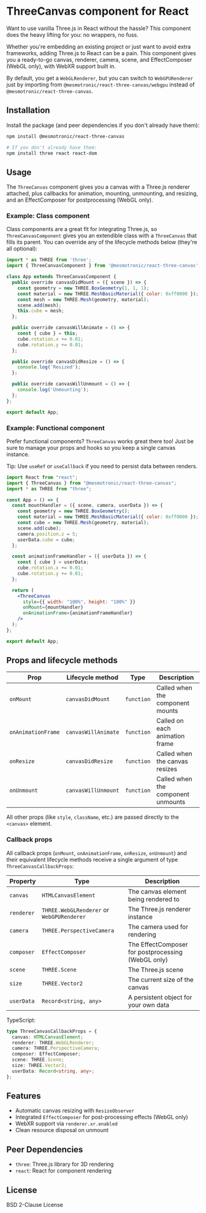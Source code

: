 # ThreeCanvas component for React

Want to use vanilla Three.js in React without the hassle? This component does the heavy lifting for you: no wrappers, no fuss.

Whether you're embedding an existing project or just want to avoid extra frameworks, adding Three.js to React can be a pain. This component gives you a ready-to-go canvas, renderer, camera, scene, and EffectComposer (WebGL only), with WebXR support built in.

By default, you get a `WebGLRenderer`, but you can switch to `WebGPURenderer` just by importing from `@mesmotronic/react-three-canvas/webgpu` instead of `@mesmotronic/react-three-canvas`.

## Installation

Install the package (and peer dependencies if you don't already have them):

```bash
npm install @mesmotronic/react-three-canvas

# If you don't already have them:
npm install three react react-dom
```

## Usage

The `ThreeCanvas` component gives you a canvas with a Three.js renderer attached, plus callbacks for animation, mounting, unmounting, and resizing, and an EffectComposer for postprocessing (WebGL only).

### Example: Class component

Class components are a great fit for integrating Three.js, so `ThreeCanvasComponent` gives you an extendible class with a `ThreeCanvas` that fills its parent. You can override any of the lifecycle methods below (they're all optional):

```jsx
import * as THREE from 'three';
import { ThreeCanvasComponent } from '@mesmotronic/react-three-canvas';

class App extends ThreeCanvasComponent {
  public override canvasDidMount = ({ scene }) => {
    const geometry = new THREE.BoxGeometry(1, 1, 1);
    const material = new THREE.MeshBasicMaterial({ color: 0xff0000 });
    const mesh = new THREE.Mesh(geometry, material);
    scene.add(mesh);
    this.cube = mesh;
  };

  public override canvasWillAnimate = () => {
    const { cube } = this;
    cube.rotation.x += 0.01;
    cube.rotation.y += 0.01;
  };

  public override canvasDidResize = () => {
    console.log('Resized');
  };

  public override canvasWillUnmount = () => {
    console.log('Unmounting');
  };
};

export default App;
```

### Example: Functional component

Prefer functional components? `ThreeCanvas` works great there too! Just be sure to manage your props and hooks so you keep a single canvas instance.

Tip: Use `useRef` or `useCallback` if you need to persist data between renders.

```jsx
import React from "react";
import { ThreeCanvas } from "@mesmotronic/react-three-canvas";
import * as THREE from "three";

const App = () => {
  const mountHandler = ({ scene, camera, userData }) => {
    const geometry = new THREE.BoxGeometry();
    const material = new THREE.MeshBasicMaterial({ color: 0xff0000 });
    const cube = new THREE.Mesh(geometry, material);
    scene.add(cube);
    camera.position.z = 5;
    userData.cube = cube;
  };

  const animationFrameHandler = ({ userData }) => {
    const { cube } = userData;
    cube.rotation.x += 0.01;
    cube.rotation.y += 0.01;
  };

  return (
    <ThreeCanvas
      style={{ width: "100%", height: "100%" }}
      onMount={mountHandler}
      onAnimationFrame={animationFrameHandler}
    />
  );
};

export default App;
```

## Props and lifecycle methods

| Prop               | Lifecycle method    | Type       | Description                        |
| ------------------ | ------------------- | ---------- | ---------------------------------- |
| `onMount`          | `canvasDidMount`    | `function` | Called when the component mounts   |
| `onAnimationFrame` | `canvasWillAnimate` | `function` | Called on each animation frame     |
| `onResize`         | `canvasDidResize`   | `function` | Called when the canvas resizes     |
| `onUnmount`        | `canvasWillUnmount` | `function` | Called when the component unmounts |

All other props (like `style`, `className`, etc.) are passed directly to the `<canvas>` element.

### Callback props

All callback props (`onMount`, `onAnimationFrame`, `onResize`, `onUnmount`) and their equivalent lifecycle methods receive a single argument of type `ThreeCanvasCallbackProps`:

| Property   | Type                                      | Description                                        |
| ---------- | ----------------------------------------- | -------------------------------------------------- |
| `canvas`   | `HTMLCanvasElement`                       | The canvas element being rendered to               |
| `renderer` | `THREE.WebGLRenderer` or `WebGPURenderer` | The Three.js renderer instance                     |
| `camera`   | `THREE.PerspectiveCamera`                 | The camera used for rendering                      |
| `composer` | `EffectComposer`                          | The EffectComposer for postprocessing (WebGL only) |
| `scene`    | `THREE.Scene`                             | The Three.js scene                                 |
| `size`     | `THREE.Vector2`                           | The current size of the canvas                     |
| `userData` | `Record<string, any>`                     | A persistent object for your own data              |

TypeScript:

```ts
type ThreeCanvasCallbackProps = {
  canvas: HTMLCanvasElement;
  renderer: THREE.WebGLRenderer;
  camera: THREE.PerspectiveCamera;
  composer: EffectComposer;
  scene: THREE.Scene;
  size: THREE.Vector2;
  userData: Record<string, any>;
};
```

## Features

- Automatic canvas resizing with `ResizeObserver`
- Integrated `EffectComposer` for post-processing effects (WebGL only)
- WebXR support via `renderer.xr.enabled`
- Clean resource disposal on unmount

## Peer Dependencies

- `three`: Three.js library for 3D rendering
- `react`: React for component rendering

## License

BSD 2-Clause License
